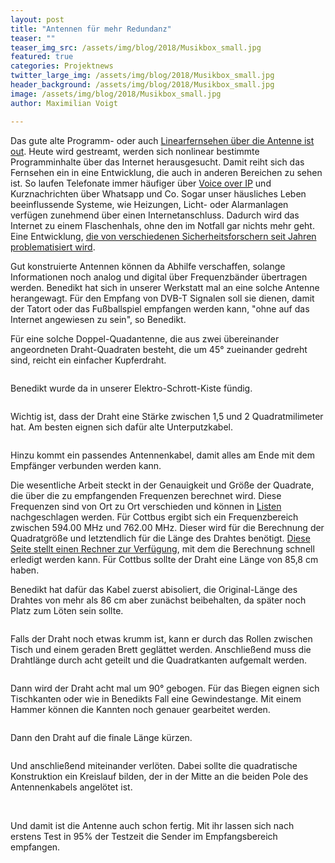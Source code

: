```yaml
---
layout: post
title: "Antennen für mehr Redundanz"
teaser: ""
teaser_img_src: /assets/img/blog/2018/Musikbox_small.jpg
featured: true
categories: Projektnews
twitter_large_img: /assets/img/blog/2018/Musikbox_small.jpg
header_background: /assets/img/blog/2018/Musikbox_small.jpg
image: /assets/img/blog/2018/Musikbox_small.jpg
author: Maximilian Voigt

---
```

<p>Das gute alte Programm- oder auch <a href="https://www.bitkom.org/Presse/Presseinformation/Videostreaming-verdraengt-nach-und-nach-klassisches-TV.html" target="_blank">Linearfernsehen über die Antenne ist out</a>. 
Heute wird gestreamt, werden sich nonlinear bestimmte Programminhalte über das Internet herausgesucht. 
Damit reiht sich das Fernsehen ein in eine Entwicklung, die auch in anderen Bereichen zu sehen ist.
 So laufen Telefonate immer häufiger über
 <a href="https://en.wikipedia.org/wiki/Voice_over_IP" target="_blank">Voice over IP</a> und Kurznachrichten über 
Whatsapp und Co. Sogar unser häusliches Leben beeinflussende Systeme, wie Heizungen, Licht- oder Alarmanlagen verfügen zunehmend
über einen Internetanschluss. Dadurch wird das Internet zu einem Flaschenhals, ohne den im Notfall gar nichts mehr geht.
 Eine Entwicklung, <a href="http://www1.wdr.de/radio/wdr5/sendungen/tagesgespraech/tg-neunundzwanzigster-november-100~_compage-2.html" target="_blank">die von verschiedenen Sicherheitsforschern seit Jahren problematisiert wird</a>.</p>
<p>Gut konstruierte Antennen können da Abhilfe verschaffen, solange Informationen noch analog und digital über Frequenzbänder übertragen werden. Benedikt hat 
sich in unserer Werkstatt mal an eine solche Antenne herangewagt. Für den Empfang von DVB-T Signalen soll sie dienen, 
damit der Tatort oder das Fußballspiel empfangen werden kann, "ohne auf das Internet angewiesen zu sein", so Benedikt.</p>
<p>Für eine solche Doppel-Quadantenne, die aus zwei übereinander angeordneten Draht-Quadraten besteht, die um 45° zueinander gedreht sind, reicht ein einfacher Kupferdraht.</p> 
<p style="text-align:center"><img src="http://blog.fablab-cottbus.de/wp-content/uploads/2017/02/11-300x199.jpg" alt=""  align="center">
<p>Benedikt wurde da in unserer Elektro-Schrott-Kiste fündig.</p>
<p style="text-align:center"><img src="http://blog.fablab-cottbus.de/wp-content/uploads/2017/02/1-300x199.jpg" alt="" align="center">
<p>Wichtig ist, dass der Draht eine Stärke zwischen 1,5 und 2 Quadratmilimeter hat.
 Am besten eignen sich dafür alte Unterputzkabel.</p> 
<p style="text-align:center"><img src="http://blog.fablab-cottbus.de/wp-content/uploads/2017/02/2-300x199.jpg" alt=""  align="center">
<p>Hinzu kommt ein passendes Antennenkabel, damit alles am Ende mit dem Empfänger verbunden werden kann.</p>
<p>Die wesentliche Arbeit steckt in der Genauigkeit und Größe der Quadrate, die über die zu empfangenden Frequenzen berechnet wird. 
Diese Frequenzen sind von Ort zu Ort verschieden und können in
 <a href="http://www.ueberallfernsehen.de/dvbtdownloads127.pdf" target="_blank">Listen </a>nachgeschlagen werden. 
Für Cottbus ergibt sich ein Frequenzbereich zwischen 594.00 MHz und 762.00 MHz. Dieser wird für die Berechnung der Quadratgröße
 und letztendlich für die Länge des Drahtes benötigt. <a href="http://www.cnet.de/41001557/die-beste-eigenbau-dvb-t-antenne-doppelquad-fuer-5-euro-basteln/3/"
 target="_blank">Diese Seite stellt einen Rechner zur Verfügung</a>, mit dem die Berechnung schnell erledigt werden kann.
 Für Cottbus sollte der Draht eine Länge von 85,8 cm haben.</p>
<p>Benedikt hat dafür das Kabel zuerst abisoliert, die Original-Länge des Drahtes von mehr als 86 cm aber zunächst beibehalten, 
da später noch Platz zum Löten sein sollte.</p>
<p style="text-align:center"><img src="http://blog.fablab-cottbus.de/wp-content/uploads/2017/02/3-300x199.jpg" alt=""  align="center">
<p>Falls der Draht noch etwas krumm ist, kann er durch das Rollen zwischen Tisch und einem geraden Brett geglättet werden. 
Anschließend muss die Drahtlänge durch acht geteilt und die Quadratkanten aufgemalt werden.</p>
<p style="text-align:center"><img src="http://blog.fablab-cottbus.de/wp-content/uploads/2017/02/4-300x199.jpg" alt="" calign="center">
<p>Dann wird der Draht acht mal um 90° gebogen. Für das Biegen eignen sich Tischkanten oder wie in Benedikts Fall
 eine Gewindestange. Mit einem Hammer können die Kannten noch genauer gearbeitet werden.</p> 
<p style="text-align:center"><img src="http://blog.fablab-cottbus.de/wp-content/uploads/2017/02/5-300x199.jpg" alt="" align="center">
<p>Dann den Draht auf die finale Länge kürzen.</p>
<p style="text-align:center"><img src="http://blog.fablab-cottbus.de/wp-content/uploads/2017/02/6-300x199.jpg" alt=""  align="center">
<p>Und anschließend miteinander verlöten. Dabei sollte die quadratische Konstruktion ein Kreislauf bilden, der 
in der Mitte an die beiden Pole des Antennenkabels angelötet ist. </p>
<img src="http://blog.fablab-cottbus.de/wp-content/uploads/2017/02/8-300x199.jpg" alt=""  align="center">
<img src="http://blog.fablab-cottbus.de/wp-content/uploads/2017/02/9-300x199.jpg" alt=""  align="center">
<p>Und damit ist die Antenne auch schon fertig. Mit ihr lassen sich nach erstens Test in 95% der Testzeit die Sender 
im Empfangsbereich empfangen.</p> 
<p style="text-align:center"><img src="http://blog.fablab-cottbus.de/wp-content/uploads/2017/02/10-300x199.jpg" alt="" align="center"></p>

